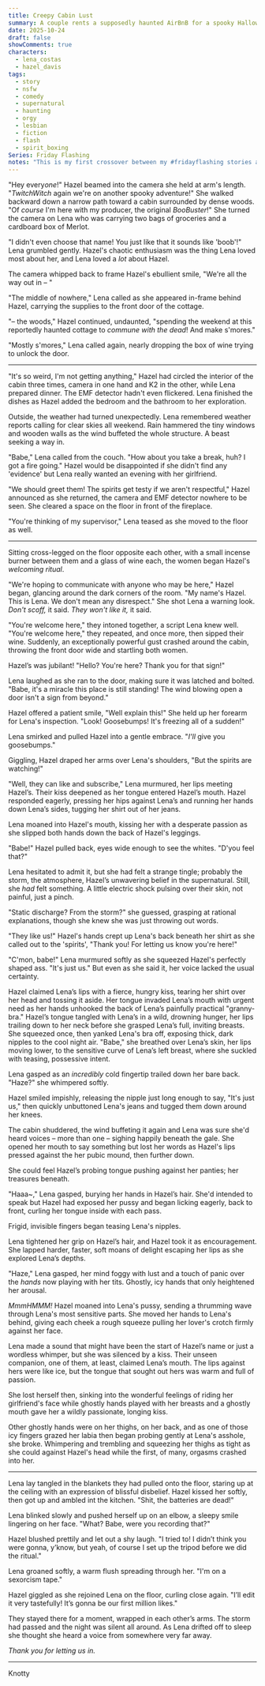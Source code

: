 ```yaml
---
title: Creepy Cabin Lust
summary: A couple rents a supposedly haunted AirBnB for a spooky Halloween getaway. The haunting turns out to be VERY interactive.
date: 2025-10-24
draft: false
showComments: true
characters:
  - lena_costas
  - hazel_davis
tags:
  - story
  - nsfw
  - comedy
  - supernatural
  - haunting
  - orgy
  - lesbian
  - fiction
  - flash
  - spirit_boxing
Series: Friday Flashing
notes: "This is my first crossover between my #fridayflashing stories and my other stories, but it won't be the last. This one is just a light crossover, introducing us to Callie's friend and fellow influencer, Hazel, who we will eventually see in #spirit_boxing but so far has only been mentioned."
---
```

"Hey every*one*!" Hazel beamed into the camera she held at arm's length. "*TwitchWitch* again we're on another spooky adventure!"  She walked backward down a narrow path toward a cabin surrounded by dense woods.  "Of *course* I'm here with my producer, the original *BooBuster*!" She turned the camera on Lena who was carrying two bags of groceries and a cardboard box of Merlot.

"I didn't even choose that name! You just like that it sounds like 'boob'!" Lena grumbled gently. Hazel's chaotic enthusiasm was the thing Lena loved most about her, and Lena loved a *lot* about Hazel.

The camera whipped back to frame Hazel's ebullient smile, "We're all the way out in – "

"The middle of nowhere," Lena called as she appeared in-frame behind Hazel, carrying the supplies to the front door of the cottage.

"– the woods," Hazel continued, undaunted, "spending the weekend at this reportedly haunted cottage to *commune with the dead*!  And make s'mores."

"Mostly s'mores," Lena called again, nearly dropping the box of wine trying to unlock the door.

***

"It's so weird, I'm not getting anything," Hazel had circled the interior of the cabin three times, camera in one hand and K2 in the other, while Lena prepared dinner. The EMF detector hadn't even flickered. Lena finished the dishes as Hazel added the bedroom and the bathroom to her exploration.

Outside, the weather had turned unexpectedly. Lena remembered weather reports calling for clear skies all weekend. Rain hammered the tiny windows and wooden walls as the wind buffeted the whole structure. A beast seeking a way in.

"Babe," Lena called from the couch.  "How about you take a break, huh? I got a fire going." Hazel would be disappointed if she didn't find any 'evidence' but Lena really wanted an evening with her girlfriend.

"We should greet them! The spirits get testy if we aren't respectful," Hazel announced as she returned, the camera and EMF detector nowhere to be seen. She cleared a space on the floor in front of the fireplace.

"You're thinking of my supervisor," Lena teased as she moved to the floor as well.

***

Sitting cross-legged on the floor opposite each other, with a small incense burner between them and a glass of wine each, the women began Hazel's *welcoming ritual*.

"We're hoping to communicate with anyone who may be here," Hazel began, glancing around the dark corners of the room. "My name's Hazel. This is Lena. We don't mean any disrespect." She shot Lena a warning look. *Don't scoff,* it said. *They won't like it,* it said.

"You're welcome here," they intoned together, a script Lena knew well. "You're welcome here," they repeated, and once more, then sipped their wine. Suddenly, an exceptionally powerful gust crashed around the cabin, throwing the front door wide and startling both women.

Hazel’s was jubilant!  "Hello? You're here? Thank you for that sign!"

Lena laughed as she ran to the door, making sure it was latched and bolted.  "Babe, it's a miracle this place is still standing! The wind blowing open a door isn't a sign from beyond."

Hazel offered a patient smile, "Well explain this!" She held up her forearm for Lena's inspection.  "Look! Goosebumps! It's freezing all of a sudden!"

Lena smirked and pulled Hazel into a gentle embrace.  "*I'll* give you goosebumps."

Giggling, Hazel draped her arms over Lena's shoulders, "But the spirits are watching!"

"Well, they can like and subscribe," Lena murmured, her lips meeting Hazel’s. Their kiss deepened as her tongue entered Hazel’s mouth. Hazel responded eagerly, pressing her hips against Lena’s and running her hands down Lena’s sides, tugging her shirt out of her jeans.

Lena moaned into Hazel's mouth, kissing her with a desperate passion as she slipped both hands down the back of Hazel's leggings.

"Babe!" Hazel pulled back, eyes wide enough to see the whites. "D'you feel that?"

Lena hesitated to admit it, but she had felt a strange tingle; probably the storm, the atmosphere, Hazel’s unwavering belief in the supernatural. Still, she *had* felt something. A little electric shock pulsing over their skin, not painful, just a pinch. 

"Static discharge? From the storm?" she guessed, grasping at rational explanations, though she knew she was just throwing out words.

"They like us!" Hazel's hands crept up Lena's back beneath her shirt as she called out to the 'spirits', "Thank you! For letting us know you're here!"

"C'mon, babe!" Lena murmured softly as she squeezed Hazel's perfectly shaped ass. "It's just us." But even as she said it, her voice lacked the usual certainty.

Hazel claimed Lena’s lips with a fierce, hungry kiss, tearing her shirt over her head and tossing it aside. Her tongue invaded Lena’s mouth with urgent need as her hands unhooked the back of Lena’s painfully practical "granny-bra." Hazel’s tongue tangled with Lena’s in a wild, drowning hunger, her lips trailing down to her neck before she grasped Lena’s full, inviting breasts. She squeezed once, then yanked Lena's bra off, exposing thick, dark nipples to the cool night air. "Babe," she breathed over Lena’s skin, her lips moving lower, to the sensitive curve of Lena’s left breast, where she suckled with teasing, possessive intent.

Lena gasped as an *incredibly* cold fingertip trailed down her bare back.  "Haze?" she whimpered softly.

Hazel smiled impishly, releasing the nipple just long enough to say, "It's just us," then quickly unbuttoned Lena's jeans and tugged them down around her knees.

The cabin shuddered, the wind buffeting it again and Lena was sure she'd heard voices – more than one – sighing happily beneath the gale. She opened her mouth to say something but lost her words as Hazel's lips pressed against the her pubic mound, then further down.

She could feel Hazel’s probing tongue pushing against her panties; her treasures beneath.

"Haaa~," Lena gasped, burying her hands in Hazel’s hair. She'd intended to speak but Hazel had exposed her pussy and began licking eagerly, back to front, curling her tongue inside with each pass.

Frigid, invisible fingers began teasing Lena's nipples.

Lena tightened her grip on Hazel’s hair, and Hazel took it as encouragement. She lapped harder, faster, soft moans of delight escaping her lips as she explored Lena’s depths.

"Haze," Lena gasped, her mind foggy with lust and a touch of panic over the *hands* now playing with her tits. Ghostly, icy hands that only heightened her arousal.

*MmmHMMM!* Hazel moaned into Lena's pussy, sending a thrumming wave through Lena's most sensitive parts.  She moved her hands to Lena's behind, giving each cheek a rough squeeze pulling her lover's crotch firmly against her face.

Lena made a sound that might have been the start of Hazel’s name or just a wordless whimper, but she was silenced by a kiss. Their unseen companion, one of them, at least, claimed Lena’s mouth. The lips against hers were like ice, but the tongue that sought out hers was warm and full of passion.

She lost herself then, sinking into the wonderful feelings of riding her girlfriend's face while ghostly hands played with her breasts and a ghostly mouth gave her a wildly passionate, longing kiss.

Other ghostly hands were on her thighs, on her back, and as one of those icy fingers grazed her labia then began probing gently at Lena's asshole, she broke.  Whimpering and trembling and squeezing her thighs as tight as she could against Hazel's head while the first, of many, orgasms crashed into her.

***

Lena lay tangled in the blankets they had pulled onto the floor, staring up at the ceiling with an expression of blissful disbelief. Hazel kissed her softly, then got up and ambled int the kitchen.  "Shit, the batteries are dead!"

Lena blinked slowly and pushed herself up on an elbow, a sleepy smile lingering on her face.   "What? Babe, were you recording that?"

Hazel blushed prettily and let out a shy laugh.  "I tried to! I didn’t think you were gonna, y’know, but yeah, of course I set up the tripod before we did the ritual."

Lena groaned softly, a warm flush spreading through her. "I'm on a sexorcism tape."

Hazel giggled as she rejoined Lena on the floor, curling close again.  "I’ll edit it very tastefully! It’s gonna be our first million likes."

They stayed there for a moment, wrapped in each other’s arms. The storm had passed and the night was silent all around. As Lena drifted off to sleep she thought she heard a voice from somewhere very far away.

*Thank you for letting us in.*

***
<signature>Knotty</signature>
